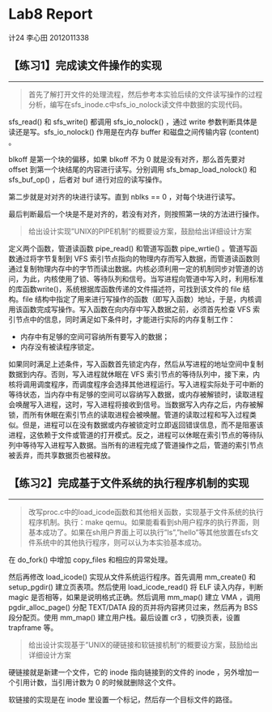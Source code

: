 # Lab8 Report

计24 李心田 2012011338

## 【练习1】完成读文件操作的实现
---
> 首先了解打开文件的处理流程，然后参考本实验后续的文件读写操作的过程分析，编写在sfs_inode.c中sfs_io_nolock读文件中数据的实现代码。

sfs_read() 和 sfs_write() 都调用 sfs_io_nolock() ，通过 write 参数判断具体是读还是写。sfs_io_nolock() 作用是在内存 buffer 和磁盘之间传输内容 (content) 。

blkoff 是第一个块的偏移，如果 blkoff 不为 0 就是没有对齐，那么首先要对 offset 到第一个块结尾的内容进行读写。分别调用 sfs_bmap_load_nolock() 和 sfs_buf_op() ，后者对 buf 进行对应的读写操作。

第二步就是对对齐的块进行读写。直到 nblks == 0 ，对每个块进行读写。

最后判断最后一个块是不是对齐的，若没有对齐，则按照第一块的方法进行操作。

> 给出设计实现”UNIX的PIPE机制“的概要设方案，鼓励给出详细设计方案

定义两个函数，管道读函数 pipe_read() 和管道写函数 pipe_wrtie() 。管道写函数通过将字节复制到 VFS 索引节点指向的物理内存而写入数据，而管道读函数则通过复制物理内存中的字节而读出数据。内核必须利用一定的机制同步对管道的访问，为此，内核使用了锁、等待队列和信号。当写进程向管道中写入时，利用标准的库函数write()，系统根据库函数传递的文件描述符，可找到该文件的 file 结构。file 结构中指定了用来进行写操作的函数（即写入函数）地址，于是，内核调用该函数完成写操作。写入函数在向内存中写入数据之前，必须首先检查 VFS 索引节点中的信息，同时满足如下条件时，才能进行实际的内存复制工作：

- 内存中有足够的空间可容纳所有要写入的数据；
- 内存没有被读程序锁定。

如果同时满足上述条件，写入函数首先锁定内存，然后从写进程的地址空间中复制数据到内存。否则，写入进程就休眠在 VFS 索引节点的等待队列中，接下来，内核将调用调度程序，而调度程序会选择其他进程运行。写入进程实际处于可中断的等待状态，当内存中有足够的空间可以容纳写入数据，或内存被解锁时，读取进程会唤醒写入进程，这时，写入进程将接收到信号。当数据写入内存之后，内存被解锁，而所有休眠在索引节点的读取进程会被唤醒。管道的读取过程和写入过程类似。但是，进程可以在没有数据或内存被锁定时立即返回错误信息，而不是阻塞该进程，这依赖于文件或管道的打开模式。反之，进程可以休眠在索引节点的等待队列中等待写入进程写入数据。当所有的进程完成了管道操作之后，管道的索引节点被丢弃，而共享数据页也被释放。



## 【练习2】完成基于文件系统的执行程序机制的实现
---
> 改写proc.c中的load_icode函数和其他相关函数，实现基于文件系统的执行程序机制。执行：make qemu。如果能看看到sh用户程序的执行界面，则基本成功了。如果在sh用户界面上可以执行”ls”,”hello”等其他放置在sfs文件系统中的其他执行程序，则可以认为本实验基本成功。

在 do_fork() 中增加 copy_files 和相应的异常处理。

然后再修改 load_icode() 实现从文件系统运行程序。首先调用 mm_create() 和 setup_pgdir() 建立页表项。然后使用 load_icode_read() 将 ELF 读入内存，判断 magic 是否相等，如果是说明格式正确。然后调用 mm_map() 建立 VMA ，调用 pgdir_alloc_page() 分配 TEXT/DATA 段的页并将内容拷贝过来，然后再为 BSS 段分配页。使用 mm_map() 建立用户栈。最后设置 cr3 ，切换页表，设置 trapframe 等。

> 给出设计实现基于”UNIX的硬链接和软链接机制“的概要设方案，鼓励给出详细设计方案

硬链接就是新建一个文件，它的 inode 指向链接到的文件的 inode ，另外增加一个引用计数，当引用计数为 0 的时候就删除这个文件。

软链接的实现是在 inode 里设置一个标记，然后存一个目标文件的路径。
